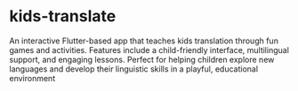 # kids-translate
An interactive Flutter-based app that teaches kids translation through fun games and activities. Features include a child-friendly interface, multilingual support, and engaging lessons. Perfect for helping children explore new languages and develop their linguistic skills in a playful, educational environment
